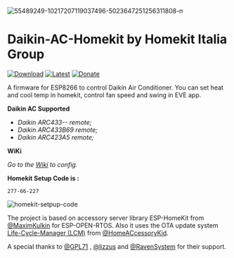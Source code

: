 <a><img src="https://i.ibb.co/Gs5KP1H/55489249-10217207119037496-5023647251256311808-n.jpg" alt="55489249-10217207119037496-5023647251256311808-n" border="0"></a>

# Daikin-AC-Homekit by Homekit Italia Group

[![Download](https://img.shields.io/github/downloads/curla92/Daikin-AC-Homekit/total?color=red
)](https://github.com/curla92/Daikin-AC-Homekit/releases) [![Latest](https://img.shields.io/github/v/tag/curla92/Daikin-AC-Homekit?color=green&label=Latest%20Release
)](https://github.com/curla92/Daikin-AC-Homekit/releases) [![Donate](https://img.shields.io/badge/Donate-PayPal-blue)](https://www.paypal.com/cgi-bin/webscr?cmd=_s-xclick&hosted_button_id=WKPEBA4PLFKXU&source=url) 

A firmware for ESP8266 to control Daikin Air Conditioner. 
You can set heat and cool temp in homekit, control fan speed and swing in EVE app.


**Daikin AC Supported**
- *Daikin ARC433-- remote;*
- *Daikin ARC433B69 remote;*
- *Daikin ARC423A5 remote;*

**WiKi**

*Go to the [Wiki](https://github.com/curla92/Daikin-AC-Homekit/wiki/EVE-CONFIG) to config.*

**Homekit Setup Code is :**
```
277-66-227
```

<a><img src="https://i.ibb.co/9HHnmK1/qrcode.png" alt="homekit-setpup-code" border="0"></a>

The project is based on accessory server library ESP-HomeKit from [@MaximKulkin](https://github.com/MaximKulkin) for ESP-OPEN-RTOS.
Also it uses the OTA update system [Life-Cycle-Manager (LCM)](https://github.com/HomeACcessoryKid/life-cycle-manager) from [@HomeACcessoryKid](https://github.com/HomeACcessoryKid).

A special thanks to [@GPL71](https://github.com/GPL71) , [@lizzus](https://github.com/lizzus) and [@RavenSystem](https://github.com/RavenSystem) for their support.
